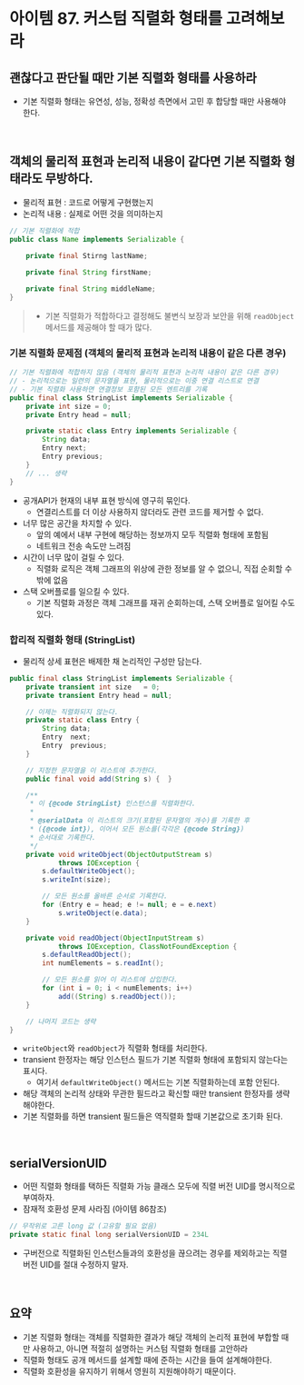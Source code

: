 # 아이템 87. 커스텀 직렬화 형태를 고려해보라

## 괜찮다고 판단될 때만 기본 직렬화 형태를 사용하라

- 기본 직렬화 형태는 유연성, 성능, 정확성 측면에서 고민 후 합당할 때만 사용해야 한다.

<br/>

## 객체의 물리적 표현과 논리적 내용이 같다면 기본 직렬화 형태라도 무방하다.

- 물리적 표현 : 코드로 어떻게 구현했는지
- 논리적 내용 : 실제로 어떤 것을 의미하는지

```java
// 기본 직렬화에 적합
public class Name implements Serializable {
    
    private final Stirng lastName;

    private final String firstName;

    private final String middleName;
}
```

> - 기본 직렬화가 적합하다고 결정해도 불변식 보장과 보안을 위해 `readObject` 메서드를 제공해야 할 때가 많다.

### 기본 직렬화 문제점 (객체의 물리적 표현과 논리적 내용이 같은 다른 경우)

```java
// 기본 직렬화에 적합하지 않음 (객체의 물리적 표현과 논리적 내용이 같은 다른 경우)
// - 논리적으로는 일련의 문자열을 표현, 물리적으로는 이중 연결 리스트로 연결
// - 기본 직렬화 사용하면 연결정보 포함된 모든 엔트리를 기록
public final class StringList implements Serializable {
    private int size = 0;
    private Entry head = null;

    private static class Entry implements Serializable {
        String data;
        Entry next;
        Entry previous;
    }
    // ... 생략
}
```

- 공개API가 현재의 내부 표현 방식에 영구히 묶인다.
    - 연결리스트를 더 이상 사용하지 않더라도 관련 코드를 제거할 수 없다.
- 너무 많은 공간을 차지할 수 있다.
    - 앞의 예에서 내부 구현에 해당하는 정보까지 모두 직렬화 형태에 포함됨
    - 네트워크 전송 속도만 느려짐
- 시간이 너무 많이 걸릴 수 있다.
    - 직렬화 로직은 객체 그래프의 위상에 관한 정보를 알 수 없으니, 직접 순회할 수 밖에 없음
- 스택 오버플로를 일으킬 수 있다.
    - 기본 직렬화 과정은 객체 그래프를 재귀 순회하는데, 스택 오버플로 일어킬 수도 있다.

### 합리적 직렬화 형태 (StringList)

- 물리적 상세 표현은 배제한 채 논리적인 구성만 담는다.

```java
public final class StringList implements Serializable {
    private transient int size   = 0;
    private transient Entry head = null;

    // 이제는 직렬화되지 않는다.
    private static class Entry {
        String data;
        Entry  next;
        Entry  previous;
    }

    // 지정한 문자열을 이 리스트에 추가한다.
    public final void add(String s) {  }

    /**
     * 이 {@code StringList} 인스턴스를 직렬화한다.
     *
     * @serialData 이 리스트의 크기(포함된 문자열의 개수)를 기록한 후
     * ({@code int}), 이어서 모든 원소를(각각은 {@code String})
     * 순서대로 기록한다.
     */
    private void writeObject(ObjectOutputStream s)
            throws IOException {
        s.defaultWriteObject();
        s.writeInt(size);

        // 모든 원소를 올바른 순서로 기록한다.
        for (Entry e = head; e != null; e = e.next)
            s.writeObject(e.data);
    }

    private void readObject(ObjectInputStream s)
            throws IOException, ClassNotFoundException {
        s.defaultReadObject();
        int numElements = s.readInt();

        // 모든 원소를 읽어 이 리스트에 삽입한다.
        for (int i = 0; i < numElements; i++)
            add((String) s.readObject());
    }

    // 나머지 코드는 생략
}
```

- `writeObject`와 `readObject`가 직렬화 형태를 처리한다.
- transient 한정자는 해당 인스턴스 필드가 기본 직렬화 형태에 포함되지 않는다는 표시다.
    - 여기서 `defaultWriteObject()` 메서드는 기본 직렬화하는데 포함 안된다.
- 해당 객체의 논리적 상태와 무관한 필드라고 확신할 때만 transient 한정자를 생략해야한다.
- 기본 직렬화를 하면 transient 필드들은 역직렬화 할때 기본값으로 초기화 된다.

<br/>

## serialVersionUID

- 어떤 직렬화 형태를 택하든 직렬화 가능 클래스 모두에 직렬 버전 UID를 명시적으로 부여하자.
- 잠재적 호환성 문제 사라짐 (아이템 86참조)

```java
// 무작위로 고른 long 값 (고유할 필요 없음)
private static final long serialVersionUID = 234L
```

- 구버전으로 직렬화된 인스턴스들과의 호환성을 끊으려는 경우를 제외하고는 직렬 버전 UID를 절대 수정하지 말자.

<br/>

## 요약

- 기본 직렬화 형태는 객체를 직렬화한 결과가 해당 객체의 논리적 표현에 부합할 때만 사용하고, 아니면 적절히 설명하는 커스텀 직렬화 형태를 고안하라
- 직렬화 형태도 공개 메서드를 설계할 때에 준하는 시간을 들여 설계해야한다.
- 직렬화 호환성을 유지하기 위해서 영원히 지원해야하기 때문이다.